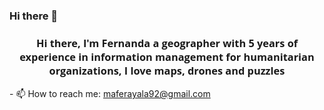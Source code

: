 ### Hi there 👋

<h3 align="center" style = "font-family:Open Sans;font-weight: bold;">
Hi there, I'm Fernanda a geographer with 5 years of experience in information management for humanitarian organizations, I love maps, drones and puzzles
</h3>
- 📫 How to reach me: <a href='https://mail.google.com/mail/?view=cm&fs=1&to=maferayala92@gmail.com'>maferayala92@gmail.com</a>

<!--- 🔭 I’m currently working on ...
<!--- 🌱 I’m currently learning ...<!>

